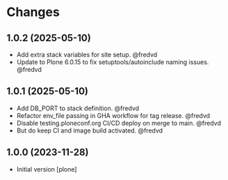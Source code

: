 # Changes
## 1.0.2 (2025-05-10)


- Add extra stack variables for site setup. @fredvd
- Update to Plone 6.0.15 to fix setuptools/autoinclude naming issues.
  @fredvd

## 1.0.1 (2025-05-10)


- Add DB_PORT to stack definition.  @fredvd
- Refactor env_file passing in GHA workflow for tag release. @fredvd
- Disable testing.ploneconf.org CI/CD deploy on merge to main. @fredvd
- But do keep CI and image build activated. @fredvd


## 1.0.0 (2023-11-28)

- Initial version [plone]
